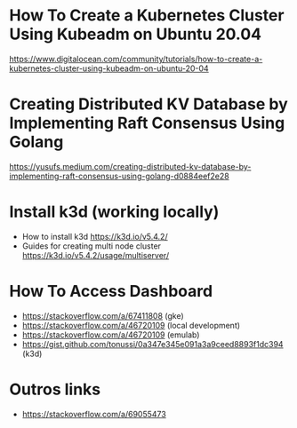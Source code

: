 # How To Create a Kubernetes Cluster Using Kubeadm on Ubuntu 20.04

https://www.digitalocean.com/community/tutorials/how-to-create-a-kubernetes-cluster-using-kubeadm-on-ubuntu-20-04

# Creating Distributed KV Database by Implementing Raft Consensus Using Golang

https://yusufs.medium.com/creating-distributed-kv-database-by-implementing-raft-consensus-using-golang-d0884eef2e28

# Install k3d (working locally)

* How to install k3d https://k3d.io/v5.4.2/
* Guides for creating multi node cluster https://k3d.io/v5.4.2/usage/multiserver/

# How To Access Dashboard

* https://stackoverflow.com/a/67411808 (gke)
* https://stackoverflow.com/a/46720109 (local development)
* https://stackoverflow.com/a/46720109 (emulab)
* https://gist.github.com/tonussi/0a347e345e091a3a9ceed8893f1dc394 (k3d)

# Outros links

* https://stackoverflow.com/a/69055473
